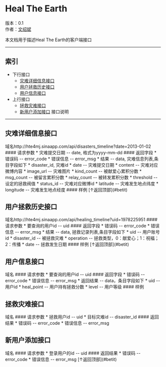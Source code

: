 Heal The Earth
=====
版本：0.1  
作者：[文绍斌](mailto:ultraman_wen@sina.com)

本文档用于描述Heal The Earth的客户端接口
******************************
索引
----
* 下行接口
  	*	[灾难详细信息接口](#灾难详细信息接口)
  	*	[用户拯救历史接口](#用户拯救历史接口)
  	*	[用户信息接口](#用户信息接口)
* 上行接口
	*	[拯救灾难接口](#拯救灾难接口)
	*	[新用户添加接口](#新用户添加接口)
接口说明
--------

<h2>灾难详细信息接口</h2>
域名http://hte4mj.sinaapp.com/api/disasters_timeline?date=2013-01-02
#### 请求参数
	* 灾难提交日期 -- date, 格式为yyyy-mm-dd
#### 返回字段
	* 错误码 -- error_code
	* 错误信息 -- error_msg
	* 结果 -- data, 灾难信息列表,条目字段如下
		* disaster_id, 灾难id
		* date -- 灾难提交日期
		* content -- 灾难对应微博内容
		* image_url -- 灾难图片
		* kind_count -- 被献爱心累积分数
		* msg_count -- 被留言累积分数
		* relay_count -- 被转发累积分数
		* threshold -- 设定的拯救阀值
		* status_id -- 灾难对应微博id
		* latitude -- 灾难发生地点纬度
		* longitude -- 灾难发生地点经度
#### 样例
[↑返回顶部](#betit)

<h2>用户拯救历史接口</h2>
域名http://hte4mj.sinaapp.com/api/healing_timeline?uid=1978225951
#### 请求参数
	* 要查询的用户id -- uid
#### 返回字段
	* 错误码 -- error_code
	* 错误信息 -- error_msg
	* 结果 -- data, 拯救记录列表,条目字段如下
		* uid -- 用户账号id
		* disaster_id -- 被拯救灾难
		* operation -- 拯救类型，0：献爱心；1：祝福；2：传播
		* date -- 拯救发生日期
#### 样例
[↑返回顶部](#betit)

<h2>用户信息接口</h2>
域名
#### 请求参数
	* 要查询的用户id -- uid
#### 返回字段
	* 错误码 -- error_code
	* 错误信息 -- error_msg
	* 返回结果 -- data，条目字段如下
		* uid -- 用户id
		* heal_point -- 用户持有拯救分数
		* level -- 用户等级
#### 样例

<h2>拯救灾难接口</h2>
域名
#### 请求参数
	* 拯救用户id -- uid
	* 目标灾难id -- disaster_id
#### 返回结果
	* 错误码 -- error_code
	* 错误信息 -- error_msg

<h2>新用户添加接口</h2>
域名
#### 请求参数
	* 登录用户的id -- uid
#### 返回结果
	* 错误码 -- error_code
	* 错误信息 -- error_msg
[↑返回顶部](#betit)
